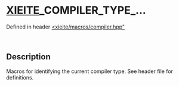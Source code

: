 # [XIEITE](../../macros.md)\_COMPILER\_TYPE\_...
Defined in header [<xieite/macros/compiler.hpp"](../../../include/xieite/macros/compiler.hpp)

&nbsp;

## Description
Macros for identifying the current compiler type. See header file for definitions.
